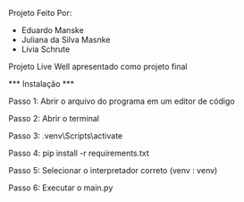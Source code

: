 Projeto Feito Por:
* Eduardo Manske
* Juliana da Silva Masnke
* Livia Schrute

Projeto Live Well apresentado como projeto final

*** Instalação ***

Passo 1:
Abrir o arquivo do programa em um editor de código

Passo 2:
Abrir o terminal

Passo 3:
.venv\Scripts\activate

Passo 4:
pip install -r requirements.txt

Passo 5:
Selecionar o interpretador correto (venv : venv)

Passo 6:
Executar o main.py